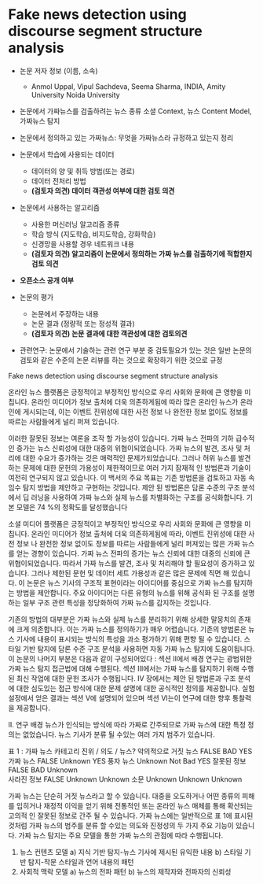 # Fake news detection using discourse segment structure analysis
* 논문 저자 정보 (이름, 소속)
  - Anmol Uppal, Vipul Sachdeva, Seema Sharma, INDIA, Amity University Noida University

* 논문에서 가짜뉴스를 검출하려는 뉴스 종류
소셜 Context, 뉴스 Content Model, 가짜뉴스 탐지

* 논문에서 정의하고 있는 가짜뉴스: 무엇을 가짜뉴스라 규정하고 있는지 정리

* 논문에서 학습에 사용되는 데이터
  - 데이터의 양 및 취득 방법(또는 경로)
  - 데이터 전처리 방법
  -  **(검토자 의견) 데이터 객관성 여부에 대한 검토 의견**  
* 논문에서 사용하는 알고리즘  
  - 사용한 머신러닝 알고리즘 종류 
  - 학습 방식 (지도학습, 비지도학습, 강화학습)
  - 신경망을 사용할 경우 네트워크 내용
  - **(검토자 의견) 알고리즘이 논문에서 정의하는 가짜 뉴스를 검출하기에 적합한지 검토 의견** 
* **오픈소스 공개 여부** 
* 논문의 평가
  - 논문에서 주장하는 내용 
  - 논문 결과 (정량적 또는 정성적 결과)
  - **(검토자 의견) 논문 결과에 대한 객관성에 대한 검토의견** 

* 관련연구: 논문에서 기술하는 관련 연구 부분 중 검토필요가 있는 것은 일반 논문의 검토와 같은 수준의 논문 리뷰를 하는 것으로 
확장하기 위한 것으로 규정

Fake news detection using discourse segment structure analysis 

온라인 뉴스 플랫폼은 긍정적이고 부정적인 방식으로 우리 사회와 문화에 큰 영향을 미칩니다. 온라인 미디어가 정보 출처에 더욱 의존하게됨에 따라 많은 온라인 뉴스가 온라인에 게시되는데, 이는 이벤트 진위성에 대한 사전 정보 나 완전한 정보 없이도 정보를 따르는 사람들에게 널리 퍼져 있습니다.

이러한 잘못된 정보는 여론을 조작 할 가능성이 있습니다. 가짜 뉴스 전파의 기하 급수적 인 증가는 뉴스 신뢰성에 대한 대중의 위협이되었습니다. 가짜 뉴스의 발견, 조사 및 처리에 대한 수요가 증가하는 것은 매력적인 문제가되었습니다. 그러나 허위 뉴스를 발견하는 문제에 대한 문헌의 가용성이 제한적이므로 여러 가지 잠재적 인 방법론과 기술이 여전히 연구되지 않고 있습니다. 이 백서의 주요 목표는 기존 방법론을 검토하고 자동 속임수 탐지 방법을 제안하고 구현하는 것입니다. 제안 된 방법론은 담론 수준의 구조 분석에서 딥 러닝을 사용하여 가짜 뉴스와 실제 뉴스를 차별화하는 구조를 공식화합니다. 기본 모델은 74 %의 정확도를 달성했습니다

소셜 미디어 플랫폼은 긍정적이고 부정적인 방식으로 우리 사회와 문화에 큰 영향을 미칩니다.
 온라인 미디어가 정보 출처에 더욱 의존하게됨에 따라, 이벤트 진위성에 대한 사전 정보 나 완전한 정보 없이도 정보를 따르는 사람들에게 널리 퍼져있는 많은 가짜 뉴스를 얻는 경향이 있습니다. 가짜 뉴스 전파의 증가는 뉴스 신뢰에 대한 대중의 신뢰에 큰 위협이되었습니다.
따라서 가짜 뉴스를 발견, 조사 및 처리해야 할 필요성이 증가하고 있습니다.
그러나 제한된 문헌 및 데이터 세트 가용성과 같은 많은 문제에 직면 해 있습니다. 이 논문은 뉴스 기사의 구조적 표현이라는 아이디어를 중심으로 가짜 뉴스를 탐지하는 방법을 제안합니다.
주요 아이디어는 다른 유형의 뉴스를 위해 공식화 된 구조를 설명하는 일부 구조 관련 특성을 정당화하여 가짜 뉴스를 감지하는 것입니다.

 기존의 방법의 대부분은 가짜 뉴스와 실제 뉴스를 분리하기 위해 상세한 말뭉치의 존재에 크게 의존합니다. 이는 가짜 뉴스를 정의하기가 매우 어렵습니다.
 기존의 방법론은 뉴스 기사에 내용이 표시되는 방식의 특성을 과소 평가하기 위해 편향 될 수 있습니다. 스타일 기반 탐지에 담론 수준 구조 분석을 사용하면 자동 가짜 뉴스 탐지에 도움이됩니다. 이 논문의 나머지 부분은 다음과 같이 구성되어있다 : 섹션 II에서 배경 연구는 광범위한 가짜 뉴스 탐지 접근법에 대해 수행된다. 섹션 III에서는 가짜 뉴스를 탐지하기 위해 수행 된 최신 작업에 대한 문헌 조사가 수행됩니다. IV 장에서는 제안 된 방법론과 구조 분석에 대한 심도있는 접근 방식에 대한 문제 설명에 대한 공식적인 정의를 제공합니다. 실험 설정에서 얻은 결과는 섹션 V에 설명되어 있으며 섹션 VI는이 연구에 대한 향후 통찰력을 제공합니다.
 
 II. 연구 배경
뉴스가 인식되는 방식에 따라 가짜로 간주되므로 가짜 뉴스에 대한 특정 정의는 없었습니다. 뉴스 기사가 분류 될 수있는 여러 가지 범주가 있습니다.

표 1 : 가짜 뉴스 카테고리
                       진위 / 의도 / 뉴스?
악의적으로 거짓 뉴스    FALSE   BAD     YES
가짜 뉴스              FALSE  Unknown  YES
풍자 뉴스             Unknown Not Bad  YES
잘못된 정보            FALSE  BAD      Unknown  
사라진 정보            FALSE  Unknown  Unknown
소문                  Unknown Unknown Unknown

가짜 뉴스는 단순히 거짓 뉴스라고 할 수 있습니다. 대중을 오도하거나 어떤 종류의 피해를 입히거나 재정적 이익을 얻기 위해 전통적인 또는 온라인 뉴스 매체를 통해 확산되는 고의적 인 잘못된 정보로 간주 될 수 있습니다. 가짜 뉴스에는 일반적으로 표 1에 표시된 것처럼 가짜 뉴스의 범주를 분류 할 수있는 의도와 진정성의 두 가지 주요 기능이 있습니다.
가짜 뉴스 탐지는 주요 모델을 통한 가짜 뉴스의 관점에 따라 수행됩니다.
1) 뉴스 컨텐츠 모델
a) 지식 기반 탐지-뉴스 기사에 제시된 유익한 내용
b) 스타일 기반 탐지-작문 스타일과 언어
내용의 패턴
2) 사회적 맥락 모델
a) 뉴스의 전파 패턴
b) 뉴스의 제작자와 전파자의 신뢰성
 
 
 
 
 
 
 
 
 
 
 
